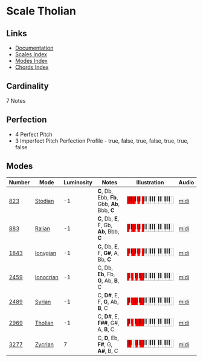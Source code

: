 # Scale Tholian

## Links

- [Documentation](README.md)
- [Scales Index](Scales.md)
- [Modes Index](Modes.md)
- [Chords Index](Chords.md)

## Cardinality

7 Notes

## Perfection

- 4 Perfect Pitch
- 3 Imperfect Pitch
Perfection Profile - true, false, true, false, true, true, false

## Modes

| Number | Mode | Luminosity | Notes | Illustration | Audio |
|--------|------|------------|-------|--------------|-------|
| [823](https://ianring.com/musictheory/scales/823) | [Stodian](ModeStodian.md) | -1 | **C**, Db, Ebb, **Fb**, Gbb, **Ab**, Bbb, **C** | ![CNaturalStodian](ModeCNaturalStodian.png) | [midi](https://github.com/edipermadi/music/blob/main/docs/ModeCNaturalStodian.mid?raw=true) | 
| [883](https://ianring.com/musictheory/scales/883) | [Ralian](ModeRalian.md) | -1 | **C**, Db, **E**, F, Gb, **Ab**, Bbb, **C** | ![CNaturalRalian](ModeCNaturalRalian.png) | [midi](https://github.com/edipermadi/music/blob/main/docs/ModeCNaturalRalian.mid?raw=true) | 
| [1843](https://ianring.com/musictheory/scales/1843) | [Ionygian](ModeIonygian.md) | -1 | **C**, Db, **E**, F, **G#**, A, Bb, **C** | ![CNaturalIonygian](ModeCNaturalIonygian.png) | [midi](https://github.com/edipermadi/music/blob/main/docs/ModeCNaturalIonygian.mid?raw=true) | 
| [2459](https://ianring.com/musictheory/scales/2459) | [Ionocrian](ModeIonocrian.md) | -1 | C, Db, **Eb**, Fb, **G**, Ab, **B**, C | ![CNaturalIonocrian](ModeCNaturalIonocrian.png) | [midi](https://github.com/edipermadi/music/blob/main/docs/ModeCNaturalIonocrian.mid?raw=true) | 
| [2489](https://ianring.com/musictheory/scales/2489) | [Syrian](ModeSyrian.md) | -1 | C, **D#**, E, F, **G**, Ab, **B**, C | ![CNaturalSyrian](ModeCNaturalSyrian.png) | [midi](https://github.com/edipermadi/music/blob/main/docs/ModeCNaturalSyrian.mid?raw=true) | 
| [2969](https://ianring.com/musictheory/scales/2969) | [Tholian](ModeTholian.md) | -1 | C, **D#**, E, **F##**, G#, A, **B**, C | ![CNaturalTholian](ModeCNaturalTholian.png) | [midi](https://github.com/edipermadi/music/blob/main/docs/ModeCNaturalTholian.mid?raw=true) | 
| [3277](https://ianring.com/musictheory/scales/3277) | [Zycrian](ModeZycrian.md) | 7 | C, **D**, Eb, **F#**, G, **A#**, B, C | ![CNaturalZycrian](ModeCNaturalZycrian.png) | [midi](https://github.com/edipermadi/music/blob/main/docs/ModeCNaturalZycrian.mid?raw=true) | 
